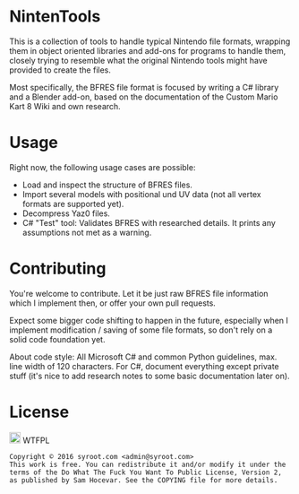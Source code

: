 # NintenTools

This is a collection of tools to handle typical Nintendo file formats, wrapping them in object oriented libraries and add-ons for programs to handle them, closely trying to resemble what the original Nintendo tools might have provided to create the files.

Most specifically, the BFRES file format is focused by writing a C# library and a Blender add-on, based on the documentation of the Custom Mario Kart 8 Wiki and own research.

Usage
=====

Right now, the following usage cases are possible:
- Load and inspect the structure of BFRES files.
- Import several models with positional und UV data (not all vertex formats are supported yet).
- Decompress Yaz0 files.
- C# "Test" tool: Validates BFRES with researched details. It prints any assumptions not met as a warning.

Contributing
============

You're welcome to contribute. Let it be just raw BFRES file information which I implement then, or offer your own pull requests.

Expect some bigger code shifting to happen in the future, especially when I implement modification / saving of some file formats, so don't rely on a solid code foundation yet.

About code style: All Microsoft C# and common Python guidelines, max. line width of 120 characters. For C#, document everything except private stuff (it's nice to add research notes to some basic documentation later on).

License
=======

<a href="http://www.wtfpl.net/"><img src="http://www.wtfpl.net/wp-content/uploads/2012/12/wtfpl.svg" height="20" alt="WTFPL" /></a> WTFPL

    Copyright © 2016 syroot.com <admin@syroot.com>
    This work is free. You can redistribute it and/or modify it under the
    terms of the Do What The Fuck You Want To Public License, Version 2,
    as published by Sam Hocevar. See the COPYING file for more details.
